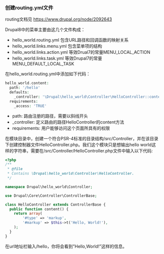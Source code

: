 ### 创建routing.yml文件
routing文档见 https://www.drupal.org/node/2092643

Drupal8中的菜单主要由这几个文件构成：

* hello_world.routing.yml 包含URL路径和回调函数的映射关系
* hello_world.links.menu.yml 包含菜单项的结构
* hello_world.links.action.yml 等效Drual7的常量MENU_LOCAL_ACTION
* hello_world.links.task.yml 等效Drupal7的常量MENU_DEFAULT_LOCAL_TASK

在hello_world.routing.yml中添加如下代码：
```php
hello_world.content:
  path: '/hello'
  defaults:
    _controller: '\Drupal\hello_world\Controller\HelloController::content'
  requirements:
    _access: 'TRUE'
```

* path: 路由注册的路径，需要以斜线开头
* _controller: 定义路由的路径HelloController的content方法
* requirements: 用户能够访问这个页面所具有的权限

在模块目录中，创建一个符合PSR-4标准的目录结构/src/Controller，并在该目录下创建控制器文件HelloController.php。我们这个模块只是想输出hello world这样的字符串，需要在/src/Controller/HelloController.php文件中输入以下代码:

```php
<?php
/**
 * @file
 * Contains \Drupal\hello_world\Controller\HelloController.
 */

namespace Drupal\hello_world\Controller;

use Drupal\Core\Controller\ControllerBase;

class HelloController extends ControllerBase {
  public function content() {
    return array(
        '#type' => 'markup',
        '#markup' => $this->t('Hello, World!'),
    );
  }
}
```

在url地址栏输入/hello，你将会看到”Hello,World!”这样的信息。